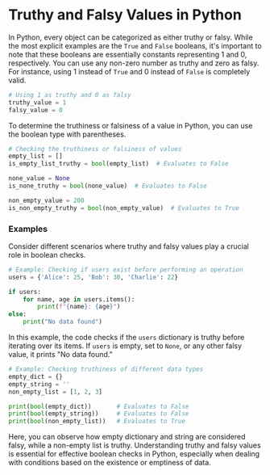 # Truthy and Falsy Values in Python

In Python, every object can be categorized as either truthy or falsy. While the most explicit examples are the `True` and `False` booleans, it's important to note that these booleans are essentially constants representing 1 and 0, respectively. You can use any non-zero number as truthy and zero as falsy. For instance, using 1 instead of `True` and 0 instead of `False` is completely valid.

```python
# Using 1 as truthy and 0 as falsy
truthy_value = 1
falsy_value = 0
```

To determine the truthiness or falsiness of a value in Python, you can use the boolean type with parentheses.

```python
# Checking the truthiness or falsiness of values
empty_list = []
is_empty_list_truthy = bool(empty_list)  # Evaluates to False

none_value = None
is_none_truthy = bool(none_value)  # Evaluates to False

non_empty_value = 200
is_non_empty_truthy = bool(non_empty_value)  # Evaluates to True
```

### Examples

Consider different scenarios where truthy and falsy values play a crucial role in boolean checks.

```python
# Example: Checking if users exist before performing an operation
users = {'Alice': 25, 'Bob': 30, 'Charlie': 22}

if users:
    for name, age in users.items():
        print(f"{name}: {age}")
else:
    print("No data found")
```

In this example, the code checks if the `users` dictionary is truthy before iterating over its items. If `users` is empty, set to `None`, or any other falsy value, it prints "No data found."

```python
# Example: Checking truthiness of different data types
empty_dict = {}
empty_string = ''
non_empty_list = [1, 2, 3]

print(bool(empty_dict))       # Evaluates to False
print(bool(empty_string))     # Evaluates to False
print(bool(non_empty_list))   # Evaluates to True
```

Here, you can observe how empty dictionary and string are considered falsy, while a non-empty list is truthy. Understanding truthy and falsy values is essential for effective boolean checks in Python, especially when dealing with conditions based on the existence or emptiness of data.

